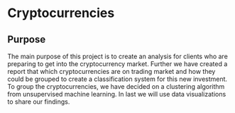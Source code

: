 # Cryptocurrencies
## Purpose
The main purpose of this project is to create an analysis for clients who are preparing to get into the cryptocurrency market. Further we have created a report that which cryptocurrencies are on trading market and how they could be grouped to create a classification system for this new investment. To group the cryptocurrencies, we have decided on a clustering algorithm from unsupervised machine learning. In last we will use data visualizations to share our findings.